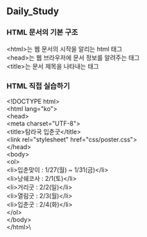 ## Daily_Study

### HTML 문서의 기본 구조
 &lt;html&gt;는 웹 문서의 시작을 알리는 html 태그\
 &lt;head&gt;는 웹 브라우저에 문서 정보를 알려주는 태그\
 &lt;title&gt;는 문서 제목을 나타내는 태그
 
### HTML 직접 실습하기
&lt;!DOCTYPE html&gt;\
&lt;html lang="ko"&gt;\
&lt;head&gt;\
  &lt;meta charset="UTF-8"&gt;\
  &lt;title>탐라국 입춘굿&lt;/title&gt;\
  &lt;link rel="stylesheet" href="css/poster.css"&gt;\
&lt;/head&gt;\
&lt;body&gt;\
    &lt;ol&gt;\
        &lt;li&gt;입춘맞이 : 1/27(월) ~ 1/31(금)&lt;/li&gt;\
        &lt;li&gt;낭쉐코사 : 2/1(토)&lt;/li&gt;\
        &lt;li&gt;거리굿 : 2/2(일)&lt;/li&gt;\
        &lt;li&gt;열림굿 : 2/3(월)&lt;/li&gt;\
        &lt;li&gt;입춘굿 : 2/4(화)&lt;/li&gt;\
      &lt;/ol&gt;\
&lt;/body&gt;\
&lt;/html&gt;\
 
 
  
